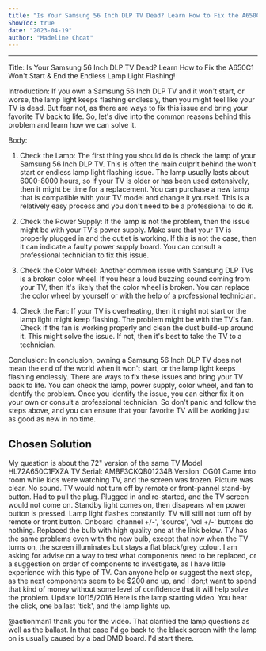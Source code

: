```yaml
---
title: "Is Your Samsung 56 Inch DLP TV Dead? Learn How to Fix the A650C1 Won't Start & End the Endless Lamp Light Flashing!"
ShowToc: true 
date: "2023-04-19"
author: "Madeline Choat"
---
```

*****
Title: Is Your Samsung 56 Inch DLP TV Dead? Learn How to Fix the A650C1 Won't Start & End the Endless Lamp Light Flashing!

Introduction:
If you own a Samsung 56 Inch DLP TV and it won't start, or worse, the lamp light keeps flashing endlessly, then you might feel like your TV is dead. But fear not, as there are ways to fix this issue and bring your favorite TV back to life. So, let's dive into the common reasons behind this problem and learn how we can solve it.

Body:
1. Check the Lamp:
The first thing you should do is check the lamp of your Samsung 56 Inch DLP TV. This is often the main culprit behind the won't start or endless lamp light flashing issue. The lamp usually lasts about 6000-8000 hours, so if your TV is older or has been used extensively, then it might be time for a replacement. You can purchase a new lamp that is compatible with your TV model and change it yourself. This is a relatively easy process and you don't need to be a professional to do it.

2. Check the Power Supply:
If the lamp is not the problem, then the issue might be with your TV's power supply. Make sure that your TV is properly plugged in and the outlet is working. If this is not the case, then it can indicate a faulty power supply board. You can consult a professional technician to fix this issue.

3. Check the Color Wheel:
Another common issue with Samsung DLP TVs is a broken color wheel. If you hear a loud buzzing sound coming from your TV, then it's likely that the color wheel is broken. You can replace the color wheel by yourself or with the help of a professional technician.

4. Check the Fan:
If your TV is overheating, then it might not start or the lamp light might keep flashing. The problem might be with the TV's fan. Check if the fan is working properly and clean the dust build-up around it. This might solve the issue. If not, then it's best to take the TV to a technician.

Conclusion:
In conclusion, owning a Samsung 56 Inch DLP TV does not mean the end of the world when it won't start, or the lamp light keeps flashing endlessly. There are ways to fix these issues and bring your TV back to life. You can check the lamp, power supply, color wheel, and fan to identify the problem. Once you identify the issue, you can either fix it on your own or consult a professional technician. So don't panic and follow the steps above, and you can ensure that your favorite TV will be working just as good as new in no time.


## Chosen Solution
 My question is about the 72" version of the same
TV Model HL72A650C1FXZA
TV Serial: AMBF3CKQB01234B
Version: OG01
Came into room while kids were watching TV, and the screen was frozen. Picture was clear. No sound. TV would not turn off by remote or front-pannel stand-by button. Had to pull the plug.
Plugged in and re-started, and the TV screen would not come on. Standby light comes on, then disapears when power button is pressed. Lamp light flashes constantly. TV will still not turn off by remote or front button. Onboard 'channel +/-', 'source', 'vol +/-' buttons do nothing.
Replaced the bulb with high quality one at the link below. TV has the same problems even with the new bulb, except that now when the TV turns on, the screen illuminates but stays a flat black/grey colour.
I am asking for advise on a way to test what components need to be replaced, or a suggestion on order of components to investigate, as I have little experience with this type of TV. Can anyone help or suggest the next step, as the next components seem to be $200 and up, and I don;t want to spend that kind of money without some level of confidence that it will help solve the problem.
Update 10/15/2016
Here is the lamp starting video. You hear the click, one ballast 'tick', and the lamp lights up.

 @actionman1 thank you for the video. That clarified  the lamp questions as well as the ballast. In that case I'd go back to the black screen with the lamp on is usually caused by a bad DMD board. I'd start there.





